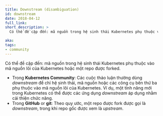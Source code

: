 ```yaml
---
title: Downstream (disambiguation)
id: downstream
date: 2018-04-12
full_link: 
short_description: >
  Có thể đề cập đến: mã nguồn trong hệ sinh thái Kubernetes phụ thuộc vào mã nguồn lõi của Kubernetes hoặc một repo được forked.

aka: 
tags:
- community
---
```

 Có thể đề cập đến: mã nguồn trong hệ sinh thái Kubernetes phụ thuộc vào mã nguồn lõi của Kubernetes hoặc một repo được forked.

<!--more--> 

* Trong **Kubernetes Community**: Các cuộc thảo luận thường dùng *downstream* để chỉ hệ sinh thái, mã nguồn hoặc các công cụ bên thứ ba phụ thuộc vào mã nguồn lõi của Kubernetes. Ví dụ, một tính năng mới trong Kubernetes có thể được các ứng dụng *downstream* áp dụng nhằm cải thiện chức năng.
* Trong **GitHub** or **git**: Theo quy ước, một repo được fork được gọi là *downstream*, trong khi repo gốc được xem là *upstream*.